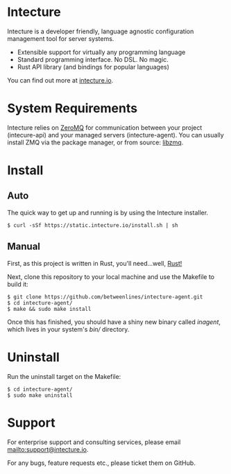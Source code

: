 # Intecture

Intecture is a developer friendly, language agnostic configuration management tool for server systems.

* Extensible support for virtually any programming language
* Standard programming interface. No DSL. No magic.
* Rust API library (and bindings for popular languages)

You can find out more at [intecture.io](http://intecture.io).

# System Requirements

Intecture relies on [ZeroMQ](http://zeromq.org) for communication between your project (intecure-api) and your managed servers (intecture-agent). You can usually install ZMQ via the package manager, or from source: [libzmq](https://github.com/zeromq/libzmq).

# Install

## Auto

The quick way to get up and running is by using the Intecture installer.

```
$ curl -sSf https://static.intecture.io/install.sh | sh
```

## Manual

First, as this project is written in Rust, you'll need...well, [Rust!](https://www.rust-lang.org)

Next, clone this repository to your local machine and use the Makefile to build it:

```
$ git clone https://github.com/betweenlines/intecture-agent.git
$ cd intecture-agent/
$ make && sudo make install
```

Once this has finished, you should have a shiny new binary called *inagent*, which lives in your system's *bin/* directory.

# Uninstall

Run the uninstall target on the Makefile:

```
$ cd intecture-agent/
$ sudo make uninstall
```

# Support

For enterprise support and consulting services, please email <mailto:support@intecture.io>.

For any bugs, feature requests etc., please ticket them on GitHub.